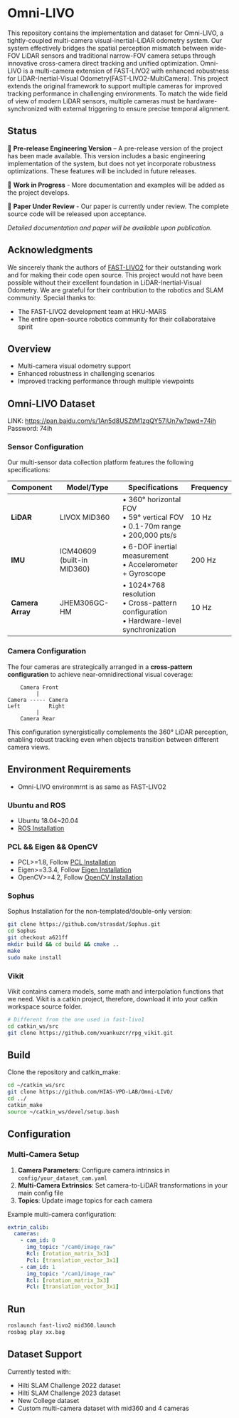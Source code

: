 # Omni-LIVO
This repository contains the implementation and dataset for Omni-LIVO, a tightly-coupled multi-camera visual-inertial-LiDAR odometry system. Our system effectively bridges the spatial perception mismatch between wide-FOV LiDAR sensors and traditional narrow-FOV camera setups through innovative cross-camera direct tracking and unified optimization.
Omni-LIVO is a multi-camera extension of FAST-LIVO2 with enhanced robustness for LiDAR-Inertial-Visual Odometry(FAST-LIVO2-MultiCamera). This project extends the original framework to support multiple cameras for improved tracking performance in challenging environments. To match the wide field of view of modern LiDAR sensors, multiple cameras must be hardware-synchronized with external triggering to ensure precise temporal alignment.

## Status
🔧 **Pre-release Engineering Version** – A pre-release version of the project has been made available. This version includes a basic engineering implementation of the system, but does not yet incorporate robustness optimizations. These features will be included in future releases.

🚧 **Work in Progress** - More documentation and examples will be added as the project develops.

📝 **Paper Under Review** - Our paper is currently under review. The complete source code will be released upon acceptance.

*Detailed documentation and paper will be available upon publication.*
## Acknowledgments

We sincerely thank the authors of [FAST-LIVO2](https://github.com/hku-mars/FAST-LIVO2) for their outstanding work and for making their code open source. This project would not have been possible without their excellent foundation in LiDAR-Inertial-Visual Odometry. We are grateful for their contribution to the robotics and SLAM community.
Special thanks to:
- The FAST-LIVO2 development team at HKU-MARS
- The entire open-source robotics community for their collaborataive spirit

## Overview
- Multi-camera visual odometry support
- Enhanced robustness in challenging scenarios
- Improved tracking performance through multiple viewpoints
## Omni-LIVO Dataset
LINK: https://pan.baidu.com/s/1An5d8USZtM1zgQY57lUn7w?pwd=74ih
Password: 74ih 
### Sensor Configuration

Our multi-sensor data collection platform features the following specifications:

| **Component** | **Model/Type** | **Specifications** | **Frequency** |
|---------------|----------------|-------------------|---------------|
| **LiDAR** | LIVOX MID360 | • 360° horizontal FOV<br>• 59° vertical FOV<br>• 0.1-70m range<br>• 200,000 pts/s | 10 Hz |
| **IMU** | ICM40609 (built-in MID360) | • 6-DOF inertial measurement<br>• Accelerometer + Gyroscope | 200 Hz |
| **Camera Array** | JHEM306GC-HM | • 1024×768 resolution<br>• Cross-pattern configuration<br>• Hardware-level synchronization | 10 Hz |

### Camera Configuration

The four cameras are strategically arranged in a **cross-pattern configuration** to achieve near-omnidirectional visual coverage:

```
    Camera Front
         |
Camera ----- Camera
Left         Right
         |
    Camera Rear
```

This configuration synergistically complements the 360° LiDAR perception, enabling robust tracking even when objects transition between different camera views.

## Environment Requirements
- Omni-LIVO environmrnt is as same as FAST-LIVO2

### Ubuntu and ROS
- Ubuntu 18.04~20.04
- [ROS Installation](http://wiki.ros.org/ROS/Installation)

### PCL && Eigen && OpenCV
- PCL>=1.8, Follow [PCL Installation](https://pointclouds.org/downloads/)
- Eigen>=3.3.4, Follow [Eigen Installation](https://eigen.tuxfamily.org/index.php?title=Main_Page)
- OpenCV>=4.2, Follow [OpenCV Installation](https://opencv.org/get-started/)

### Sophus
Sophus Installation for the non-templated/double-only version:

```bash
git clone https://github.com/strasdat/Sophus.git
cd Sophus
git checkout a621ff
mkdir build && cd build && cmake ..
make
sudo make install
```

### Vikit
Vikit contains camera models, some math and interpolation functions that we need. Vikit is a catkin project, therefore, download it into your catkin workspace source folder.

```bash
# Different from the one used in fast-livo1
cd catkin_ws/src
git clone https://github.com/xuankuzcr/rpg_vikit.git 
```

## Build

Clone the repository and catkin_make:

```bash
cd ~/catkin_ws/src
git clone https://github.com/HIAS-VPD-LAB/Omni-LIVO/
cd ../
catkin_make
source ~/catkin_ws/devel/setup.bash
```

## Configuration

### Multi-Camera Setup

1. **Camera Parameters**: Configure camera intrinsics in `config/your_dataset_cam.yaml`
2. **Multi-Camera Extrinsics**: Set camera-to-LiDAR transformations in your main config file
3. **Topics**: Update image topics for each camera

Example multi-camera configuration:
```yaml
extrin_calib:
  cameras:
    - cam_id: 0
      img_topic: "/cam0/image_raw"
      Rcl: [rotation_matrix_3x3]
      Pcl: [translation_vector_3x1]
    - cam_id: 1
      img_topic: "/cam1/image_raw"
      Rcl: [rotation_matrix_3x3]
      Pcl: [translation_vector_3x1]
```

## Run

```bash
roslaunch fast-livo2 mid360.launch
rosbag play xx.bag
```

## Dataset Support

Currently tested with:
- Hilti SLAM Challenge 2022 dataset
- Hilti SLAM Challenge 2023 dataset
- New College dataset
- Custom multi-camera dataset with mid360 and 4 cameras


